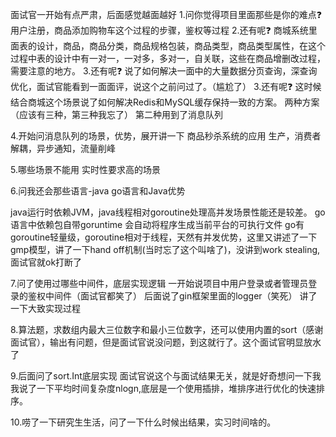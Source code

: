 面试官一开始有点严肃，后面感觉越面越好
1.问你觉得项目里面那些是你的难点❓
用户注册，商品添加购物车这个过程的步骤，鉴权等过程
2.还有呢❓
商城系统里面表的设计，商品，商品分类，商品规格包装，商品类型，商品类型属性，在这个过程中表的设计中有一对一，一对多，多对一，自关联，这些在商品增删改过程，需要注意的地方。
3.还有呢❓
说了如何解决一面中的大量数据分页查询，深查询优化，面试官能看到一面面评，说这个之前问过了。（尴尬了）
3.还有呢❓
这时候结合商城这个场景说了如何解决Redis和MySQL缓存保持一致的方案。
两种方案（应该有三种，第三种我忘了）
第二种用到了消息队列

4.开始问消息队列的场景，优势，展开讲一下
商品秒杀系统的应用
生产，消费者解耦，异步通知，流量削峰

5.哪些场景不能用
实时性要求高的场景

6.问我还会那些语言-java
go语言和Java优势

java运行时依赖JVM，java线程相对goroutine处理高并发场景性能还是较差。
go语言中依赖包自带goruntime 会自动将程序生成当前平台的可执行文件
go有goroutine轻量级，goroutine相对于线程，天然有并发优势，这里又讲述了一下gmp模型，讲了一下hand off机制(当时忘了这个叫啥了)，没讲到work stealing,面试官就ok打断了

7.问了使用过哪些中间件，底层实现逻辑
一开始说项目中用户登录或者管理员登录的鉴权中间件（面试官都笑了）
后面说了gin框架里面的logger（笑死）
讲了一下大致实现过程

8.算法题，求数组内最大三位数字和最小三位数字，还可以使用内置的sort（感谢面试官），输出有问题，但是面试官说没问题，到这就行了。这个面试官明显放水了

9.后面问了sort.Int底层实现
面试官说这个与面试结果无关，就是好奇想问一下我
我说了一下平均时间复杂度nlogn,底层是一个使用插排，堆排序进行优化的快速排序。

10.唠了一下研究生生活，问了一下什么时候出结果，实习时间啥的。